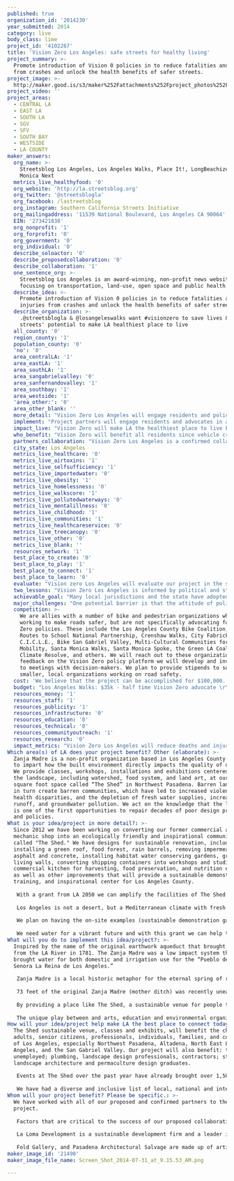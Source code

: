 ```yaml
---
published: true
organization_id: '2014230'
year_submitted: 2014
category: live
body_class: lime
project_id: '4102267'
title: 'Vision Zero Los Angeles: safe streets for healthy living'
project_summary: >-
  Promote introduction of Vision 0 policies in to reduce fatalities and injuries
  from crashes and unlock the health benefits of safer streets.
project_image: >-
  http://maker.good.is/s3/maker%252Fattachments%252Fproject_photos%252Fimages%252F21490%252Fdisplay%252FScreen_Shot_2014-07-31_at_9.15.53_AM.png=c570x385
project_video: ''
project_areas:
  - CENTRAL LA
  - EAST LA
  - SOUTH LA
  - SGV
  - SFV
  - SOUTH BAY
  - WESTSIDE
  - LA COUNTY
maker_answers:
  org_name: >-
    Streetsblog Los Angeles, Los Angeles Walks, Place It!, LongBeachize, Santa
    Monica Next
  metrics_live_healthyfood: '0'
  org_website: 'http://la.streetsblog.org'
  org_twitter: '@streetsblogla'
  org_facebook: /lastreetsblog
  org_instagram: Southern California Streets Initiative
  org_mailingaddress: '11539 National Boulevard, Los Angeles CA 90064'
  EIN: '273421838'
  org_nonprofit: '1'
  org_forprofit: '0'
  org_government: '0'
  org_individual: '0'
  describe_soloactor: '0'
  describe_proposedcollaboration: '0'
  describe_collaboration: '1'
  one_sentence_org: >-
    Streetsblog Los Angeles is an award-winning, non-profit news website
    focusing on transportation, land-use, open space and public health.
  describe_idea: >-
    Promote introduction of Vision 0 policies in to reduce fatalities and
    injuries from crashes and unlock the health benefits of safer streets.
  describe_organization: >-
    .@streetsblogla & @losangeleswalks want #visionzero to save lives & unlock
    streets' potential to make LA healthiest place to live 
  all_county: '0'
  region_county: '1'
  population_county: '0'
  'no': '0'
  area_centralLA: '1'
  area_eastLA: '1'
  area_southLA: '1'
  area_sangabrielvalley: '0'
  area_sanfernandovalley: '1'
  area_southbay: '1'
  area_westside: '1'
  'area_other:': '0'
  area_other_blank: ''
  more_detail: "Vision Zero Los Angeles will engage residents and policy makers to encourage introduction of Vision Zero policies in the City of Los Angeles and other jurisdictions in Los Angeles County. V0 focuses on reducing fatalities from vehicle crashes as close to zero as possible. \r\n\r\nUnsafe streets and crashes in LA kill hundreds and injure tens of thousands annually and harm public health by discouraging walking and biking.\r\n\r\nThe Vision Zero Los Angeles project will utilize creative community workshops, local walks, media coverage, and policy advocacy to create a campaign for the City of LA and at least two other cities in the County to adopt Vision Zero policies, as models that can inspire more cities to make streets safer for all residents."
  implement: "Project partners will engage residents and advocates in a campaign to adopt Vision Zero (V0) policies in the City of Los Angeles and at least two other jurisdictions in Los Angeles County with high rates of fatalities from vehicle collisions and/or political leadership on road safety. The campaign will combine outreach, collaborations, media and advocacy to educate the public and policy makers about the need for and benefits of V0. Project partners will kick off the campaign with a 'shoe in' event at Los Angeles City Hall displaying 100 pairs of shoes representing the approximately 100 pedestrians killed each year in the City by vehicle drivers. The campaign will involve the public in developing and advocating for V0 through monthly workshops and walks in communities throughout the City of LA and at least two other cities. \r\n\r\nWorkshops will be creative exercises led by James Rojas in which community residents use model-building through a V0 lens to envision how their local streets can become safe healthy routes and places.  Los Angeles Walks will lead walks in these same communities to allow residents to identify conditions that contribute to unsafe streets as well as changes they want to see on their roads and sidewalks. \r\n\r\nFeedback from workshops and walks will help project partners develop a V0 platform to guide advocacy. Participants in these workshops/ walks will be organized to advocate for safer streets and adoption of V0 policies.  Streetsblog Los Angeles will provide media coverage of V0 campaign activities and road safety issues to generate additional interest in the issue. To strengthen the campaign, partners will also link with other advocacy and community organizations, Neighborhood Councils and environmental groups to collaborate on a V0 platform. \r\n\r\nAfter engaging and mobilizing residents and partners, the project will arrange meetings with policy makers responsible for street safety such as municipal Departments of Transportation, Police Departments, and City Council persons to advocate for introduction and adoption of Vision Zero principles as legislation and/ or packages of administrative actions. We will assist in making contact with the city staff and leaders using our connections, but the most compelling testimony will come from friends and families of victims of vehicle collisions and community members who face dangerous streets on a daily basis. The project will help community residents become the voice of Vision Zero.\r\n"
  impact_live: "Vision Zero will make LA the healthiest place to live by drawing attention to road safety concerns, by saving lives and preventing injuries, and by unlocking the health benefits of increased walking, cycling and social interactions. Our goal is to empower communities and residents to become the voice for Vision Zero to make traffic safety a higher priority for the city.\r\n\r\nRoad safety is a critical public health challenge facing Los Angeles. Unsafe driving kills and injures tens of thousands of residents. It further harms public health by discouraging residents from walking and cycling. Motor vehicle crashes are the third leading case of preventable death in Los Angeles County for all age groups.  In the City of Los Angeles alone, 31,012 people per year -including 2790 pedestrians and 1771 bicyclists - are killed or severely injured in vehicular-related collisions. These deaths and injuries have a ripple effect beyond their immediate tragedies by creating an often-accurate perception that our streets are designed to speed cars along rather than to create good routes and places for people. \r\n\r\nDangers from vehicles therefore discourage active transportation, reducing the extensive health benefits or walking and cycling. Vision Zero for Los Angeles will help make Los Angeles the healthiest place to live today by increasing awareness of the need for safer streets and accelerating transformation of road design and regulation. By 2050, Vision Zero will have been achieved, saving tens of thousands of lives and preventing hundreds of thousands of severe injuries. \r\n\r\nFree from the fear of getting killed or injured by vehicles, more residents will walk and bike for transportation and recreation, leading to improved fitness, physical and mental health, a reduction in diseases related to overweight and physical activity, a reduction in exposure to air pollution, and greater levels of social interaction. \r\n"
  who_benefit: "Vision Zero will benefit all residents since vehicle crashes and unsafe streets harm people from all corners of Los Angeles County, from all walks of life and drivers, passengers, cyclists and pedestrians. Some groups will see especially high benefits from safer roads. These include children and young adults since vehicle crashes are the leading overall cause of death for Los Angeles County children ages 5 to 14 and the second overall cause of death for residents 15-44. \r\n\r\nResidents who regularly walk and bike will also see tremendous benefits. Pedestrians account for a third of traffic fatalities in Los Angeles City, almost triple the national average, and three percent of those killed by vehicles are cyclists, nearly double the national average. Pedestrians and cyclists will be able to travel with fewer worries and enjoy the benefits of the types of changes brought by Vision Zero: better designed streets, slower vehicle speeds, and better enforcement. \r\n\r\nLow income residents who are more likely to not own a car and to live in places with busy roads and higher rates of deaths and injuries to pedestrians and cyclists, will also see disproportionate benefits from Vision Zero. Women and the elderly, who currently are less likely to bicycle because of the discomfort of riding in fast and dangerous traffic, can be expected to bicycle at greater rates when Vision Zero is implemented.\r\n"
  partners_collaboration: "Vision Zero Los Angeles is a confirmed collaboration between Streetsblog Los Angeles, Los Angeles Walks, and Place It. The project will also partner with and provide stipends to ten community organizations (to be chosen later) on workshops, walks, and mobilizing members to advocate for Vision Zero. We will partner with Neighborhood Councils, bicycle and pedestrian advocacy organizations, bicycle co-ops and other community partners serving low income communities such as Pacoima Beautiful or Building Healthy Communities in Boyle Heights, South L.A. and Long Beach. The three main partners have worked together before and bring complementary strengths to a campaign for Vision Zero. \r\n\r\nStreetsblog Los Angeles reaches thousands of readers with award-winning journalism on street issues in the Los Angeles region with a strong focus on safety for pedestrians and cyclists, including in-depth coverage of South Los Angeles, Boyle Heights, Long Beach and Santa Monica. \r\n\r\nLos Angeles Walks is a pedestrian advocacy organization working to make walking safe, convenient and fun for all Angelinos. LA Walks has experience advocating for policy change and engaging residents through local walks to evaluate the walkability of the streets in various neighborhoods and to experience the history, culture and architecture of the area. \r\n\r\nPlace It founder James Rojas has led hundreds of creative planning workshops to allow community residents to envision how their built environment and streets can change for the better. These three organizations have formally and informally collaborated in the past as individuals leaders and/or as organizations.  \r\n\r\nFactors that are critical to the success of the proposed collaboration include: (1) the ability of community members to learn about road safety and opportunities to help shape and advocate for Vision Zero; (2) the capacity of the project to inspire participants in workshops and walks to advocate for safer streets; and (3) the ability of advocacy to influence decision makers to adopt Vision Zero policies. We believe that the Vision Zero Los Angeles team can provide synergy through community-based journalism and outreach, community-engaged advocacy and community-led visioning for safer streets in order to achieve project goals. \r\n"
  city_state: Los Angeles
  metrics_live_healthcare: '0'
  metrics_live_airtoxins: '1'
  metrics_live_selfsufficiency: '1'
  metrics_live_importedwater: '0'
  metrics_live_obesity: '1'
  metrics_live_homelessness: '0'
  metrics_live_walkscore: '1'
  metrics_live_pollutedwaterways: '0'
  metrics_live_mentalillness: '0'
  metrics_live_childhood: '1'
  metrics_live_communities: '1'
  metrics_live_healthcareservice: '0'
  metrics_live_treecanopy: '0'
  metrics_live_other: '0'
  metrics_live_blank: ''
  resources_network: '1'
  best_place_to_create: '0'
  best_place_to_play: '1'
  best_place_to_connect: '1'
  best_place_to_learn: '0'
  evaluate: "Vision zero Los Angeles will evaluate our project in the short-term by engagement, awareness and policy change, with a desired longer term impact on rates of death and injury from vehicle crashes. Our metrics for the project period will be:\r\n\r\n(1) number of residents engaged via walks, workshops and/or advocacy events to measure participation in the project; \r\n\r\n(2) mentions of the term \"Vision Zero\" (and equivalent phrases in Spanish and other languages) in local press (print, online, radio, television) to measure local awareness of the Vision Zero concept; and \r\n\r\n(3) the number of jurisdictions in Los Angeles County with introduced and/or adopted Vision Zero policies to measure policy change. \r\n\r\nOver the long term, we would hope that progress in changing policy and awareness would lead to a significant reduction in deaths and serious injuries from vehicle crashes in the jurisdictions adopting Vision Zero policies. \r\n"
  two_lessons: "Vision Zero Los Angeles is informed by political and strategy lessons that the project partners have learned from years of working on street safety issues. The first lesson is that, while attention to complete streets and walking and cycling have increased in the Los Angeles area in recent years, a framework is needed to link these improvements together in a coherent program to prioritize safer streets. Even though many local jurisdictions are improving their streets, the unacceptably high rate of deaths from vehicles and lack of priority given to deaths and injuries, especially of pedestrians and cyclists, by law enforcement agencies and elected officials suggests that road safety needs a vision to bring together agencies, efforts and indicators. Vision Zero provides an easy-to-understand, comprehensive framework for reducing deaths and injuries. \r\n\r\nOur second lesson is that local residents impacted by unsafe streets will make the most compelling advocates for Vision Zero. This is why we will focus our project on bringing local community residents to workshops and walks designed to organize participants to be advocates for Vision Zero. We will incorporate leadership and advocacy training into the campaign to empower residents. \r\n"
  achievable_goal: "Many local jurisdictions and the state have adopted and embraced complete street policies, leading to increased pedestrian and bike infrastructure and increased rates of walking and cycling. This development has led to more receptivity by transportation agencies and policy makers to road safety campaigns. Media attention to hit-and-run accidents over the past year has primed the public and press to look favorably on efforts to reduce the carnage of death and injuries from vehicles. \r\n\r\nThe City of Los Angeles, as our main target jurisdiction, has recently hired a new General Manager of the Department of Transportation who worked on pedestrian safety issues in San Francisco and has committed to be a champion for a Vision Zero approach in the City, as she was in the Bay Area. Los Angeles City is also poised to adopt an updated Mobility Element which has a strong safety emphasis with a goal of cutting vehicle fatalities in half.\r\n\r\nVision Zero can strengthen and build upon this framework. Santa Monica and Long Beach, two of the jurisdictions that we may target, have among the County's most progressive record on bike and pedestrian infrastructure and so should be willing to consider Vision Zero policies. Both also have organizations, bicycling and walking policy advocates in Santa Monica and public health organizations such as Building Healthy Communities in Long Beach; that are natural partners for such a campaign.\r\n\r\nThere may be other cities in the county that will step up to seize the mantle as safe and healthy places to live. We believe that given this political environment. it is feasible for the project to reach ten communities with workshops and walks and get Vision Zero policies introduced in three jurisdictions. Our goal is the introduction of policies since it can take multiple months to go from introduction to adoption. We intend to keep working on this issue to ensure than policies introduced are eventually adopted. \r\n"
  major_challenges: "One potential barrier is that the attitude of police departments to road safety has not changed as fast as the attitudes of planning and transportation departments. Law enforcement agencies sometimes have what is described as a \"windshield\" perspective on traffic and safety. From the viewpoint of officers in cars, fatalities and injuries to pedestrians and cyclists are often thought to be the responsibility of these vulnerable road users rather than the responsibility of drivers of dangerous motor vehicles. \r\n\r\nCrackdowns on 'jaywalking' and lack of follow-up on hit-and-run crimes feeds the perception that society is not serious about making streets safe. We hope to overcome this challenge by engaging with law enforcement, by encouraging local residents to engage their local police stations, and by calling on elected officials and oversight boards to set expectations and targets around vehicles deaths and injuries. We also believe that a strong Vision Zero campaign can help elevate the death rate from vehicle crashes in a similar way that the annual rate of murders has become a target that police try to reduce. \r\n\r\nAnother challenge is that state law makes it difficult for local jurisdictions to lower speed limits based solely on safety considerations. Appropriate speed limits is one of the policies that is typically embraced as part of a Vision Zero approach. American cities that have adopted Vision Zero plans include San Francisco, which is also subject to California law, and New York City, which must rely on state law changes to reduce speed limits. So we believe we can learn from these efforts (and rely on opportunities for speed reductions that California cities can control, such as near schools). \r\n"
  competition: >-
    We are allies with a number of bike and pedestrian organizations who are
    working to make roads safer, but are not specifically advocating for Vision
    Zero policies. These include the Los Angeles County Bike Coalition, the Safe
    Routes to School National Partnership, Crenshaw Walks, City Fabrick,
    C.I.C.L.E., Bike San Gabriel Valley, Multi-Cultural Communities for
    Mobility, Santa Monica Walks, Santa Monica Spoke, the Green LA Coalition,
    Climate Resolve, and others. We will reach out to these organizations to get
    feedback on the Vision Zero policy platform we will develop and invite them
    to meetings with decision-makers. We plan to provide stipends to some of the
    smaller, local organizations working on road safety. 
  cost: 'We believe that the project can be accomplished for $100,000. '
  budget: "Los Angeles Walks: $35k - half time Vision Zero advocate \r\nStreetsblog LA: $30k - coverage of road safety issues and campaigns, management of grant\r\nPlace It: $10k for 10 workshops\r\nMaterials/translation/food costs for events - $3k\r\nConsultant for resident leadership training $2k\r\nStipends- $10k: $1k each for community partners collaborating on workshops and walks\r\nProduction of plan document and/or website- $5k\r\nProduction of traffic injury/fatality report and map - $5k\r\n"
  resources_money: '1'
  resources_staff: '1'
  resources_publicity: '1'
  resources_infrastructure: '0'
  resources_education: '0'
  resources_technical: '0'
  resources_communityoutreach: '1'
  resources_research: '0'
  impact_metrics: "Vision Zero Los Angeles will reduce deaths and injuries from vehicle crashes. Since vehicle crashes are among the leading cause of violent death, reducing these collisions will also reduce the prevalence of childhoods harmed by adverse experience. Safer streets will also encourage more active transportation, leading to increased mode share for walking and biking and increased support for non-car based infrastructure and development. \r\n\r\nLA's walk, bike and transit scores should rise along with safer streets. More and safer walking and biking will also reduce obesity rates. By replacing vehicle trips with walking and cycling trips, Vision Zero Los Angeles will also reduce air pollution from vehicles and exposure to air toxins and make communities more resilient to rise in fuel prices or natural disasters that shut down vehicle transportation. \r\n\r\nMany lower income households do not own cars, but many do- and a more walkable, bikeable Los Angeles will allow these lower income households to go car-lite or car-free, reducing transportation costs that tend to be second only to housing costs, resulting in a reduction in households below self-sufficiency. "
Which area(s) of LA does your project benefit? Other (elaborate): >-
  Zanja Madre is a non-profit organization based in Los Angeles County that aims
  to impart how the built environment directly impacts the quality of our lives.
  We provide classes, workshops, installations and exhibitions centered around
  the landscape, including watershed, food system, and land art, at our 30,000
  square foot space called “The Shed” in Northwest Pasadena. Barren landscapes
  in turn create barren communities, which have led to increased violence,
  health disparities, and the depletion of fresh water supplies, increased urban
  runoff, and groundwater pollution. We act on the knowledge that the landscape
  is one of the first opportunities to repair decades of poor design practices
  and policies.
What is your idea/project in more detail?: >-
  Since 2012 we have been working on converting our former commercial auto
  mechanic shop into an ecologically friendly and inspirational community space
  called "The Shed." We have designs for sustainable renovation, including
  installing a green roof, food forest, rain barrels, removing impermeable
  asphalt and concrete, installing habitat water conserving gardens, green
  living walls, converting shipping containers into workshops and studios, a
  commercial kitchen for harvesting, food preservation, and nutrition education
  as well as other improvements that will provide a sustainable demonstration,
  training, and inspirational center for Los Angeles County.
   
   With a grant from LA 2050 we can amplify the facilities of The Shed to host educational classes that promote our three-point approach to watershed restoration, "slow it, spread it, sink it," in order to reduce urban runoff, replenish groundwater, combat the drought, educate our community about the water crisis and eventually heal the watershed. 
   
   Los Angeles is not a desert, but a Mediterranean climate with fresh water springs and aquifers that are not getting recharged from the innocuous development of concrete and lawns. Through courses like reeducating professional plumbers in greywater and rainwater harvesting, block-by-block lawn removal, and impermeable hardscape removal, we can heal the watershed, putting fresh water back into the landscape, instead of diverting it to the channelized LA River and straight out to the ocean. We are all tied together through the quantity (how much) and quality (how well) we utilize our natural resources. Water conservation is paramount to our ability to play, connect, live, create and learn especially during a time of one of the worst drought in California history. 
   
   We plan on having the on-site examples (sustainable demonstration gardens), hands on classes (ecological education for professionals and invididuals), as well as events and art exhibits (focused on land, urban and earth art) to have a holistic approach to long term watershed restoration and “urban healing.”
   
   We need water for a vibrant future and with this grant we can help to inspire, and transform Los Angeles and build a place that will demonstrate the potential power of true sustainability.
What will you do to implement this idea/project?: >-
  Inspired by the name of the original earthwork aqueduct that brought water
  from the LA River in 1781. The Zanja Madre was a low impact system that
  brought water for both domestic and irrigation use for the “Pueblo de Nuestra
  Senora La Reina de Los Angeles.” 
   
   Zanja Madre is a local historic metaphor for the eternal spring of renewal and community. To remind Angelenos of a geographic history and to inspire socially responsible sustainable landscapes that encourage health, safety, community, connection, and recharge local groundwater supplies, and encourage water conservation. 
   
   73 feet of the original Zanja Madre (mother ditch) was recently unearthed in the Blossom Plaza project in Chinatown in April of 2014 underneath the old Little Joe’s restaurant. Most of the archaeological ruin was removed, but parts will be exhibited at the Los Angeles State Historic Park and Metabolic Studios. 
   
   By providing a place like The Shed, a sustainable venue for people to come and experience the benefits of ecologically sound principles, permaculture, placemaking and provides hands on examples of a landscape that feels good, benefits health, increases safety, creates habitat and provides a campus for ecological education in LA County. By providing the public with reasonable and affordable seminars, we want to help with educating our community on the benefits of rainwater harvesting, urban agriculture and water conservation, and tie together environmental and ecological content with earth, land and urban art. 
   
   The unique play between and arts, education and environmental organization at The Shed will create a space for the opportunity for many different communities to engage and interact with each other and build collaborations across diverse fields. We aim to protect our waterways, create more open space, build a sustainable environment, fostering cultural diversity and inclusivity and help folks find new ways to repurpose their skills and talents to “help Los Angeles become the best place in the world to learn, create, play, connect – and the healthiest place to live.”
How will your idea/project help make LA the best place to connect today? In LA2050?: >-
  The Shed sustainable venue, classes and exhibits, will benefit the children,
  adults, senior citizens, professionals, individuals, families, and communities
  of Los Angeles, especially Northwest Pasadena, Altadena, North East Los
  Angeles, and the San Gabriel Valley. Our project will also benefit: the
  unemployed; plumbing, landscape design professionals, contractors; students,
  landscape architecture and permaculture design graduates. 
   
   Events at The Shed over the past year have already brought over 1,500 attendees with just ten events with visitors from San Diego, the inland empire and even out of state. 
   
   We have had a diverse and inclusive list of local, national and international presenters. Zanja Madre the operating nonprofit, is a female and minority owned business, and we aim to be inclusive and help champion more diversity in sustainability, and the arts. We feel confident that we will continue to attract as well as reflect the incredible diversity of Los Angeles.
Whom will your project benefit? Please be specific.: >-
  We have worked with all of our proposed and confirmed partners to the
  project. 
   
   Factors that are critical to the success of our proposed collaboration are outlining: 1) Memorandum of understandings 2) Mutual benefit to ensure commitment 3) Milestones/metrics
   
   La Loma Development is a sustainable development firm and a leader in the green design and building industry, following the principles of ecological, economic, and social sustainability. La Loma provides services such as environmental planning and engineering, landscape design, general contracting, metal and wood fabrication, and organic gardening. La Loma takes pride in the quality of their work, creating functional habitats, beautiful dream paradises and edible gardens for California schools, residences, parks, and commercial applications. All of their designs and construction utilize principles of sustainability and over fifteen years of green construction experience. Founded in 2007, La Loma’s public and private sector clients have received numerous awards. They have been a critical partner in the creation of Arlington Gardens, a three acre community garden and Pasadena Beautiful “Burbank Award for Outstanding Community Garden.” They were also awarded the “Green Hero Award” by Environmental Charter Schools for the greening of their campus, which also received national attention as a runner-up in the White House Race to the Top contest. U.S. Secretary of Labor, Hilda Solis, congratulated La Loma for their work at the Environmental Charter Schools. La Loma is published on the cover of Landscape Contractor Magazine, as well as featured stories in Los Angeles Times, Sunset, Pasadena Star News, and others. La Loma also has artistic installations of the Public Fruit Tree Theater at LACMA with Fallen Fruit, and the herbal spiral at the Los Angeles County Arboretum. La Loma has been publicly commended by several council members for our work at schools and other community projects, such as Plaza Morazan, Main St. Elementary, Pasadena Senior Center. In 2013 La Loma won the Green City Award from City of Pasadena, and a 2013 Resolution from LA City Council and was nominated as local Business of the Year in 2014. 
   
   Fold Gallery, and Pasadena Architectural Salvage are made up of artists and specialists who will help to create the reused and reclaimed look and feel of the former auto mechanic turned sustainable demonstration venue.
maker_image_id: '21490'
maker_image_file_name: Screen_Shot_2014-07-31_at_9.15.53_AM.png

---
```

